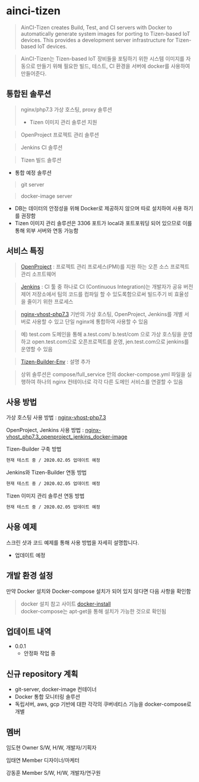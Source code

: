 # ainci-tizen
> AinCI-Tizen creates Build, Test, and CI servers with Docker to automatically generate system images for porting to Tizen-based IoT devices. This provides a development server infrastructure for Tizen-based IoT devices.

> AinCI-Tizen는 Tizen-based IoT 장비들을 포팅하기 위한 시스템 이미지를 자동으로 만들기 위해 필요한 빌드, 테스트, CI 환경을 서버에 docker를 사용하여 만들어준다.

## 통합된 솔루션

> nginx/php7.3 가상 호스팅, proxy 솔루션
>  - Tizen 이미지 관리 솔루션 지원

> OpenProject 프로젝트 관리 솔루션

> Jenkins CI 솔루션

> Tizen 빌드 솔루션



* 통합 예정 솔루션

> git server

> docker-image server

* DB는 데이터의 안정성을 위해 Docker로 제공하지 않으며 따로 설치하여 사용 하기를 권장함
* Tizen 이미지 관리 솔루션은 3306 포트가 local과 포트포워딩 되어 있으므로 이를 통해 외부 서버와 연동 가능함

## 서비스 특징

> [OpenProject] : 프로젝트 관리 프로세스(PMI)를 지원 하는 오픈 소스 프로젝트 관리 소프트웨어

> [Jenkins] : CI 툴 중 하나로 CI (Continuous Integration)는 개발자가 공유 버전 제어 저장소에서 
  팀의 코드를 컴파일 할 수 있도록함으로써 빌드주기 비 효율성을 줄이기 위한 프로세스

> [nginx-vhost-php7.3] 기반의 가상 호스팅, OpenProject, Jenkins를 개별 서버로 사용할 수 있고 
  단일 nginx에 통합하여 사용할 수 있음

> 예) test.com 도메인을 통해 a.test.com/ b.test/com 으로 가상 호스팅을 운영하고 
      open.test.com으로 오픈프로젝트를 운영,
      jen.test.com으로 jenkins를 운영할 수 있음

> [Tizen-Builder-Env] : 설명 추가

> 상위 솔루션은 compose/full_service 안의 docker-compose.yml 파일을 실행하여 
  하나의 nginx 컨테이너로 각각 다른 도메인 서비스를 연결할 수 있음

## 사용 방법 

가상 호스팅 사용 방법 : [nginx-vhost-php7.3]

OpenProject, Jenkins 사용 방법 : [nginx-vhost_php7.3_openproject_jenkins_docker-image]

Tizen-Builder 구축 방법 

```sh
현재 테스트 중 / 2020.02.05 업데이트 예정
```

Jenkins와 Tizen-Builder 연동 방법

```sh
현재 테스트 중 / 2020.02.05 업데이트 예정
```

Tizen 이미지 관리 솔루션 연동 방법

```sh
현재 테스트 중 / 2020.02.05 업데이트 예정
```


## 사용 예제

스크린 샷과 코드 예제를 통해 사용 방법을 자세히 설명합니다.
- 업데이트 예정

## 개발 환경 설정

만약 Docker 설치와 Docker-compose 설치가 되어 있지 않다면 다음 사항을 확인함

> docker 설치 참고 사이트 [docker-install]  
> docker-compose는 apt-get을 통해 설치가 가능한 것으로 확인됨

## 업데이트 내역

* 0.0.1
    * 안정화 작업 중

## 신규 repository 계획
 - git-server, docker-image 컨테이너 
 - Docker 통합 모니터링 솔루션
 - 독립서버, aws, gcp 기반에 대한 각각의 쿠버네티스 기능을 docker-compose로 개별 

## 멤버

임도현 Owner S/W, H/W, 개발자/기획자

임태연 Member 디자이너/마케터

강동훈 Member S/W, H/W, 개발자/연구원

<!-- Markdown link & img dfn's -->
[docker-install]: https://hcnam.tistory.com/25 
[nginx-vhost-php7.3]: https://github.com/bluebamus/nginx-vhost-php7.3
[nginx-vhost_php7.3_openproject_jenkins_docker-image]: https://github.com/bluebamus/nginx-vhost_php7.3_openproject_jenkins_docker-image
[OpenProject]: http://wiki.webnori.com/display/pms/Open+Project+7
[Jenkins]: https://jjeongil.tistory.com/810
[Tizen-Builder-Env]: https://github.com/ainpeople/ainci-tizen
